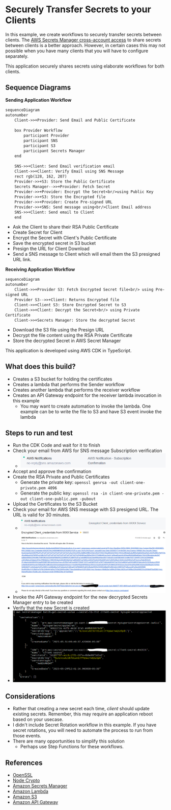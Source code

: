 # Securely Transfer Secrets to your Clients
In this example, we create workflows to securely transfer secrets between clients.  The [AWS Secrets Manager cross-account access](https://docs.aws.amazon.com/secretsmanager/latest/userguide/auth-and-access_examples_cross.html) to share secrets between clients is a better approach.  However, in certain cases this may not possible when you have many clients that you will have to configure separately.  

This application securely shares secrets using elaborate workflows for both clients.

## Sequence Diagrams
**Sending Application Workflow**
```mermaid
sequenceDiagram
autonumber
    Client->>+Provider: Send Email and Public Certificate

    box Provider Workflow
        participant Provider
        participant SNS
        participant S3
        participant Secrets Manager
    end
    
    SNS->>+Client: Send Email verification email
    Client->>+Client: Verify Email using SNS Message
    rect rgb(128, 162, 207)
    Provider->>+S3: Store the Public Certificate
    Secrets Manager-->>+Provider: Fetch Secret
    Provider->>+Provider: Encrypt the Secret<br/>using Public Key
    Provider->>+S3: Store the Encrypted file
    Provider->>+Provider: Create Pre-signed URL
    Provider->>+SNS: Send message using<br/>Client Email address   
    SNS->>+Client: Send email to Client
    end
```
* Ask the Client to share their RSA Public Certificate
* Create Secret for Client
* Encrypt the Secret with Client's Public Certificate
* Save the encrypted secret in S3 bucket
* Presign the URL for Client Download
* Send a SNS message to Client which will email them the S3 presigned URL link.

**Receiving Application Workflow**
```mermaid
sequenceDiagram
autonumber
    Client->>+Provider S3: Fetch Encrypted Secret file<br/> using Pre-signed URL
    Provider S3-->>+Client: Returns Encrypted file
    Client->>+Client S3: Store Encrypted Secret to S3
    Client->>+Client: Decrypt the Secret<br/> using Private Certificate
    Client->>+Secrets Manager: Store the decrypted Secret    
```
* Download the S3 file using the Presign URL
* Decrypt the file content using the RSA Private Certificate
* Store the decrypted Secret in AWS Secret Manager

This application is developed using AWS CDK in TypeScript.

## What does this build?
* Creates a S3 bucket for holding the certificates
* Creates a lambda that performs the Sender workflow
* Creates another lambda that performs the receiver workflow
* Creates an API Gateway endpoint for the receiver lambda invocation in this example
  * You may want to create automation to invoke the lambda. One example can be to write the file to S3 and have S3 event invoke the lambda

## Steps to run and test
* Run the CDK Code and wait for it to finish
* Check your email from AWS for SNS message Subscription verification
    * ![image](sns-confirmation.PNG "Example SNS Confirmation message from AWS")
* Accept and approve the confirmation
* Create the RSA Private and Public Certificates
    * Generate the private key: `openssl genrsa -out client-one-private.pem 4096`
    * Generate the public key: `openssl rsa -in client-one-private.pem -out client-one-public.pem -pubout`
* Upload the Certificates to the S3 Bucket
* Check your email for AWS SNS message with S3 presigend URL.  The URL is valid for 30 minutes.
    * ![image](encrypted-secret-email.PNG "Example SNS Credentials email from AWS")
    * ![image](encrypted-secret-content.PNG "Example SNS Credentials message content from AWS")
* Invoke the API Gateway endpoint for the new decrypted Secrets Manager entry to be created
* Verify that the new Secret is created
* ![image](resulted-secret.PNG "Example of the two secrets")

## Considerations
* Rather that creating a new secret each time, *client* should update existing secrets. Remember, this may require an application reboot based on your usecase.
* I didn't include Secret Rotation workflow in this example. If you have secret rotations, you will need to automate the process to run from those events.
* There are many opportunities to simplify this solution
    * Perhaps use Step Functions for these workflows.

## References
* [OpenSSL](https://www.openssl.org/)
* [Node Crypto](https://nodejs.org/api/crypto.html)
* [Amazon Secrets Manager](https://aws.amazon.com/secrets-manager/)
* [Amazon Lambda](https://aws.amazon.com/lambda/)
* [Amazon S3](https://aws.amazon.com/s3/)
* [Amazon API Gateway](https://aws.amazon.com/api-gateway/)
